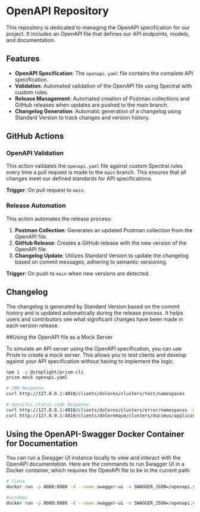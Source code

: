 # OpenAPI Repository

This repository is dedicated to managing the OpenAPI specification for our project. It includes an OpenAPI file that defines our API endpoints, models, and documentation.

## Features

- **OpenAPI Specification**: The `openapi.yaml` file contains the complete API specification.
- **Validation**: Automated validation of the OpenAPI file using Spectral with custom rules.
- **Release Management**: Automated creation of Postman collections and GitHub releases when updates are pushed to the main branch.
- **Changelog Generation**: Automatic generation of a changelog using Standard Version to track changes and version history.

## GitHub Actions

### OpenAPI Validation

This action validates the `openapi.yaml` file against custom Spectral rules every time a pull request is made to the `main` branch. This ensures that all changes meet our defined standards for API specifications.

**Trigger**: On pull request to `main`.

### Release Automation

This action automates the release process:

1. **Postman Collection**: Generates an updated Postman collection from the OpenAPI file.
2. **GitHub Release**: Creates a GitHub release with the new version of the OpenAPI file.
3. **Changelog Update**: Utilizes Standard Version to update the changelog based on commit messages, adhering to semantic versioning.

**Trigger**: On push to `main` when new versions are detected.

## Changelog

The changelog is generated by Standard Version based on the commit history and is updated automatically during the release process. It helps users and contributors see what significant changes have been made in each version release.


##Using the OpenAPI file as a Mock Server

To simulate an API server using the OpenAPI specification, you can use Prism to create a mock server. This allows you to test clients and develop against your API specification without having to implement the logic.

```bash
npm i -g @stoplight/prism-cli
prism mock openapi.yaml

# 200 Response
curl http://127.0.0.1:4010/clients/dolores/clusters/test/namespaces

# Specific status code Response
curl http://127.0.0.1:4010/clients/dolores/clusters/error/namespaces -H "Prefer: code=404"
curl http://127.0.0.1:4010/clients/doloremque/clusters/ducimus/applications/a/eol -H "Prefer: example=eol_passed"

```

## Using the OpenAPI-Swagger Docker Container for Documentation

You can run a Swagger UI instance locally to view and interact with the OpenAPI documentation. Here are the commands to run Swagger UI in a Docker container, which requires the OpenAPI file to be in the current path:

```bash
# linux
docker run -p 8080:8080 -d --name swagger-ui -e SWAGGER_JSON=/openapi.yaml -v $(pwd)/openapi.yaml:/openapi.yaml swaggerapi/swagger-ui

#windows
docker run -p 8080:8080 -d --name swagger-ui -e SWAGGER_JSON=/openapi.yaml -v %cd%\openapi.yaml:/openapi.yaml swaggerapi/swagger-ui

```